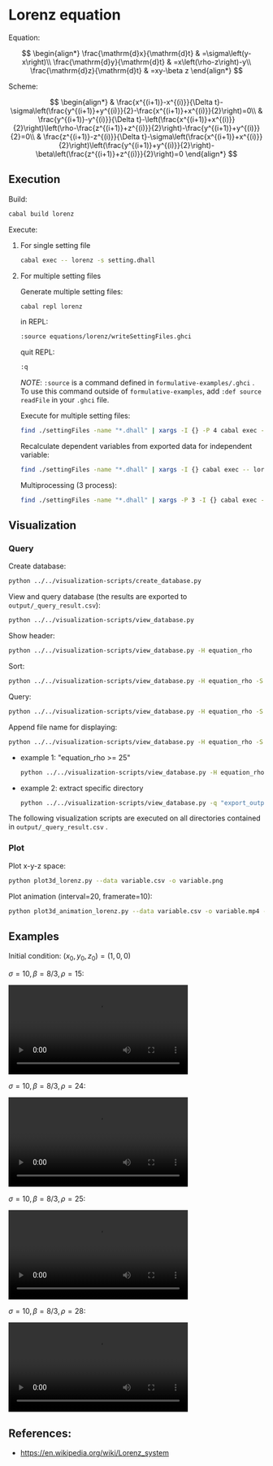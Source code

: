 # Lorenz equation

Equation:

$$
\begin{align*}
\frac{\mathrm{d}x}{\mathrm{d}t} & =\sigma\left(y-x\right)\\
\frac{\mathrm{d}y}{\mathrm{d}t} & =x\left(\rho-z\right)-y\\
\frac{\mathrm{d}z}{\mathrm{d}t} & =xy-\beta z
\end{align*}
$$

Scheme:

$$
\begin{align*}
 & \frac{x^{(i+1)}-x^{(i)}}{\Delta t}-\sigma\left(\frac{y^{(i+1)}+y^{(i)}}{2}-\frac{x^{(i+1)}+x^{(i)}}{2}\right)=0\\
 & \frac{y^{(i+1)}-y^{(i)}}{\Delta t}-\left(\frac{x^{(i+1)}+x^{(i)}}{2}\right)\left(\rho-\frac{z^{(i+1)}+z^{(i)}}{2}\right)-\frac{y^{(i+1)}+y^{(i)}}{2}=0\\
 & \frac{z^{(i+1)}-z^{(i)}}{\Delta t}-\sigma\left(\frac{x^{(i+1)}+x^{(i)}}{2}\right)\left(\frac{y^{(i+1)}+y^{(i)}}{2}\right)-\beta\left(\frac{z^{(i+1)}+z^{(i)}}{2}\right)=0
\end{align*}
$$

## Execution

Build:

```sh
cabal build lorenz
```

Execute:

1. For single setting file

   ```sh
   cabal exec -- lorenz -s setting.dhall
   ```

1. For multiple setting files

   Generate multiple setting files:

   ```sh
   cabal repl lorenz
   ```

   in REPL:

   ```sh
   :source equations/lorenz/writeSettingFiles.ghci
   ```

   quit REPL:

   ```sh
   :q
   ```

   _NOTE_: `:source` is a command defined in `formulative-examples/.ghci` . To use this command outside of `formulative-examples`, add `:def source readFile` in your `.ghci` file.

   Execute for multiple setting files:

   ```sh
   find ./settingFiles -name "*.dhall" | xargs -I {} -P 4 cabal exec -- lorenz -s {}
   ```

   Recalculate dependent variables from exported data for independent variable:

   ```sh
   find ./settingFiles -name "*.dhall" | xargs -I {} cabal exec -- lorenz --recalculation Continue -s {}
   ```

   Multiprocessing (3 process):

   ```sh
   find ./settingFiles -name "*.dhall" | xargs -P 3 -I {} cabal exec -- lorenz --recalculation Continue -s {}
   ```

## Visualization

### Query

Create database:

```sh
python ../../visualization-scripts/create_database.py
```

View and query database (the results are exported to `output/_query_result.csv`):

```sh
python ../../visualization-scripts/view_database.py
```

Show header:

```sh
python ../../visualization-scripts/view_database.py -H equation_rho
```

Sort:

```sh
python ../../visualization-scripts/view_database.py -H equation_rho -S equation_rho
```

Query:

```sh
python ../../visualization-scripts/view_database.py -H equation_rho -S equation_rho -q "equation_rho <= 24"
```

Append file name for displaying:

```sh
python ../../visualization-scripts/view_database.py -H equation_rho -S equation_rho -q "equation_rho <= 24" -f variable.png
```

- example 1: "equation_rho >= 25"

  ```sh
  python ../../visualization-scripts/view_database.py -H equation_rho -q "equation_rho >= 25"
  ```

- example 2: extract specific directory

  ```sh
  python ../../visualization-scripts/view_database.py -q "export_outputDirectory == \"output/9352458ed15815db770b0d6cece7e30dff1f7b7b\""
  ```

The following visualization scripts are executed on all directories contained in `output/_query_result.csv` .

### Plot

Plot x-y-z space:

```sh
python plot3d_lorenz.py --data variable.csv -o variable.png
```

Plot animation (interval=20, framerate=10):

```sh
python plot3d_animation_lorenz.py --data variable.csv -o variable.mp4 -i 20 -f 10
```

## Examples

Initial condition: $(x_0,y_0,z_0)=(1,0,0)$

$\sigma = 10,\beta=8/3,\rho=15$:

<video src="media/variable_rho_15.mp4" controls="controls" width="70%">
</video>

$\sigma = 10,\beta=8/3,\rho=24$:

<video src="media/variable_rho_24.mp4" controls="controls" width="70%">
</video>

$\sigma = 10,\beta=8/3,\rho=25$:

<video src="media/variable_rho_25.mp4" controls="controls" width="70%">
</video>

$\sigma = 10,\beta=8/3,\rho=28$:

<video src="media/variable_rho_28.mp4" controls="controls" width="70%">
</video>

## References:

- https://en.wikipedia.org/wiki/Lorenz_system
